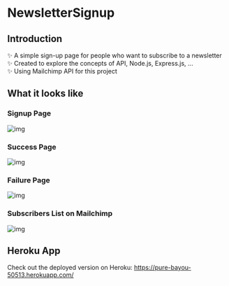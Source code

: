 # NewsletterSignup

## Introduction
✨ A simple sign-up page for people who want to subscribe to a newsletter  <br>
✨ Created to explore the concepts of API, Node.js, Express.js, ... <br>
✨ Using Mailchimp API for this project

## What it looks like
### Signup Page
![img](https://imgur.com/e5H70Su.png)

### Success Page
![img](https://imgur.com/FGxlfa1.png)

### Failure Page
![img](https://imgur.com/MgwKYv3.png)

### Subscribers List on Mailchimp
![img](https://imgur.com/yhEaRtJ.png)

## Heroku App
Check out the deployed version on Heroku: https://pure-bayou-50513.herokuapp.com/ 
